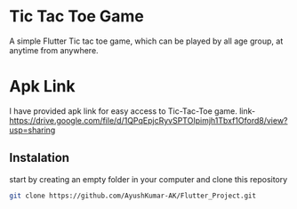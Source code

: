 # Tic Tac Toe Game

A simple Flutter Tic tac toe game, which can be played by all age group, at anytime from anywhere.

# Apk Link

I have provided apk link for easy access to Tic-Tac-Toe game.
link- https://drive.google.com/file/d/1QPqEpjcRyvSPTOIpimjh1Tbxf1Oford8/view?usp=sharing

## Instalation

start by creating an empty folder in your computer and clone this repository
```bash
git clone https://github.com/AyushKumar-AK/Flutter_Project.git
```
